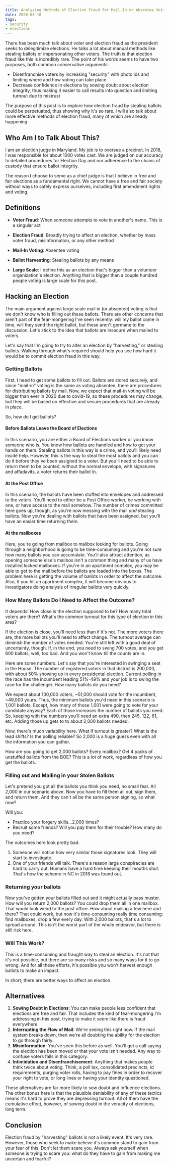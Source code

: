 ```yaml
---
title: Analyzing Methods of Election Fraud for Mail-In or Absentee Voting
date: 2020-08-10
tags:
- security
- elections
---
```


There has been much talk about voter and election fraud as the president seeks to delegitimize elections. He talks a lot about manual methods like stealing ballots or impersonating other voters. The truth is that election fraud like this is incredibly rare. The point of his words seems to have two purposes, both common conservative arguments:

* Disenfranchise voters by increasing "security" with photo ids and limiting where and how voting can take place
* Decrease confidence in elections by sowing doubt about election integrity, thus making it easier to call results into question and limiting turnout due to mistrust

The purpose of this post is to explore how election fraud by stealing ballots could be perpetuated, thus showing why it's so rare. I will also talk about more effective methods of election fraud, many of which are already happening.

## Who Am I to Talk About This?
I am an election judge in Maryland. My job is to oversee a precinct. In 2018, I was responsible for about 1000 votes cast. We are judged on our accuracy to detailed procedures for Election Day and our adherence to the chains of custody that ensure ballot integrity. 

The reason I choose to serve as a chief judge is that I believe in free and fair elections as a fundamental right. We cannot have a free and fair society without ways to safely express ourselves, including first amendment rights and voting.

## Definitions
* **Voter Fraud**: When someone attempts to vote in another's name. This is a singular act

* **Election Fraud**: Broadly trying to affect an election, whether by mass voter fraud, misinformation, or any other method

* **Mail-In Voting**: Absentee voting

* **Ballot Harvesting**: Stealing ballots by any means

* **Large Scale**: I define this as an election that's bigger than a volunteer organization's election. Anything that is bigger than a couple hundred people voting is large scale for this post.

## Hacking an Election
The main argument against large scale mail in (or absentee) voting is that we don't know who is filling out these ballots. There are other concerns that aren't part of the fear-mongering I've seen recently: will my ballot come in time, will they send the right ballot, but these aren't germane to the discussion. Let's stick to the idea that ballots are insecure when mailed to voters. 

Let's say that I'm going to try to alter an election by "harvesting," or stealing ballots. Walking through what's required should help you see how hard it would be to commit election fraud in this way. 

### Getting Ballots
First, I need to get some ballots to fill out. Ballots are stored securely, and since "mail-in" voting is the same as voting absentee, there are procedures for distributing ballots by mail. Now, we expect that mail-in voting will be bigger than ever in 2020 due to covid-19, so these procedures may change, but they will be based on effective and secure procedures that are already in place. 

So, how do I get ballots?

#### Before Ballots Leave the Board of Elections
In this scenario, you are either a Board of Elections worker or you know someone who is. You know how ballots are handled and how to get your hands on them. Stealing ballots in this way is a crime, and you'll likely need inside help. However, this is the way to steal the most ballots and you can do it before they've been assigned to a voter. But you'll need to be able to return them to be counted, without the normal envelope, with signatures and affadavits, a voter returns their ballot in.

#### At the Post Office
In this scenario, the ballots have been stuffed into envelopes and addressed to the voters. You'll need to either be a Post Office worker, be working with one, or have access to the mail somehow. The number of crimes committed here goes up, though, as you're now messing with the mail _and_ stealing ballots. Now you're dealing with ballots that have been assigned, but you'll have an easier time returning them.

#### At the mailboxes
Here, you're going from mailbox to mailbox looking for ballots. Going through a neighborhood is going to be time-consuming and you're not sure how many ballots you can accumulate. You'll also attract attention, as opening someone else's mailbox isn't a common thing and many of us have installed locked mailboxes. If you're in an apartment complex, you may be able to get to the mail before the ballots are loaded into the boxes. The problem here is getting the volume of ballots in order to affect the outcome. Also, if you hit an apartment complex, it will become obvious to investigators doing analysis of irregular ballots very quickly.

### How Many Ballots Do I Need to Affect the Outcome?
It depends! How close is the election supposed to be? How many total voters are there? What's the common turnout for this type of election in this area?

If the election is close, you'll need less than if it's not. The more voters there are, the more ballots you'll need to affect change. The turnout average can diminish the number of votes needed. You're still left with a good deal of uncertainty, though. If, in the end, you need to swing 700 votes, and you get 600 ballots, well, too bad. And you won't know till the counts are in.

Here are some numbers. Let's say that you're interested in swinging a seat in the House. The number of registered voters in that district is 200,000, with about 50% showing up in every presidental election. Current polling in the race has the incumbent leading 51%-49% and your job is to swing the race for the challenger. How many ballots do you need? 

We expect about 100,000 voters, ~51,000 should vote for the incumbent, ~49,000 yours. Thus, the minimum ballots you'd need in this scenario is 1,001 ballots. Except, how many of those 1,001 were going to vote for your candidate anyway? Each of those increases the number of ballots you need. So, keeping with the numbers you'll need an extra 490, then 245, 122, 61, etc. Adding those up gets to to about 2,000 ballots needed.

Now, there's much variability here. What if turnout is greater? What is the lead shifts? Is the polling reliable? So 2,000 is a huge guess even with all the information you can gather.

How are you going to get 2,000 ballots? Every mailbox? Get 4 packs of unstuffed ballots from the BOE? This is a lot of work, regardless of how you get the ballots.

### Filling out and Mailing in your Stolen Ballots
Let's pretend you got all the ballots you think you need, no small feat. All 2,000 in our scenario above. Now you have to fill them all out, sign them, and return them. And they can't all be the same person signing, so what now? 

Will you:
* Practice your forgery skills...2,000 times?
* Recruit some friends? Will you pay them for their trouble? How many do you need?

The outcomes here look pretty bad.
1. Someone will notice how very similar those signatures look. They will start to investigate.
1. One of your friends will talk. There's a reason large conspiracies are hard to carry out. Humans have a hard time keeping their mouths shut. That's how the scheme in NC in 2018 was found out.

### Returning your ballots
Now you've gotten your ballots filled out and it might actually pass muster. How will you return 2,000 ballots? You could drop them all in one mailbox. That would look weird to the post office. How about mailing a few here and there? That could work, but now it's time-consuming really time consuming: find mailboxes, drop a few every day. With 2,000 ballots, that's a lot to spread around. This isn't the worst part of the whole endeavor, but there is still risk here. 

### Will This Work?
This is a time-consuming and fraught way to steal an election. It's not that it's not possible, but there are so many risks and so many ways for it to go wrong. And for all these efforts, it's possible you won't harvest enough ballots to make an impact.

In short, there are better ways to affect an election.

## Alternatives
1. **Sowing Doubt in Elections**: You can make people less confident that elections are free and fair. That includes the kind of fear-mongering I'm addressing in this post, trying to make it seem like there is fraud everywhere.
1. **Interrupting the Flow of Mail**: We're seeing this right now. If the mail system breaks down, then we're all doubting the ability for the election to go through fairly.
1. **Misinformation**: You've seen this before as well. You'll get a call saying the election has been moved or that your vote isn't needed. Any way to confuse voters falls in this category.
1. **Intimidation and Disenfranchisement**: Anything that makes people think twice about voting. Think, a poll tax, consolidated precincts, id requirements, purging voter rolls, having to pay fines in order to recover your right to vote, or long lines or having your identity questioned. 

These alternatives are far more likely to sow doubt and influence elections. The other bonus here is that the plausible deniability of any of these tactics means it's hard to prove they are depressing turnout. All of them have the cumulative effect, however, of sowing doubt in the veracity of elections, long term.

## Conclusion
Election fraud by "harvesting" ballots is not a likely event. It's very rare. However, those who seek to make believe it's common stand to gain from your fear of this. Don't let them scare you. Always ask yourself when someone is trying to scare you: what do they have to gain from making me uncertain and fearful?